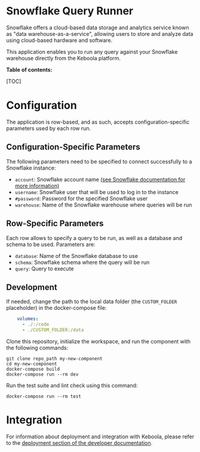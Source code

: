# Snowflake Query Runner

Snowflake offers a cloud-based data storage and analytics service known as "data warehouse-as-a-service", allowing users to store and analyze data using cloud-based hardware and software.

This application enables you to run any query against your Snowflake warehouse directly from the Keboola platform.

**Table of contents:**  
  
[TOC]

# Configuration

The application is row-based, and as such, accepts configuration-specific parameters used by each row run.

## Configuration-Specific Parameters

The following parameters need to be specified to connect successfully to a Snowflake instance:

- `account`: Snowflake account name [(see Snowflake documentation for more information)](https://docs.snowflake.com/en/user-guide/connecting.html#your-snowflake-account-name)
- `username`: Snowflake user that will be used to log in to the instance
- `#password`: Password for the specified Snowflake user
- `warehouse`: Name of the Snowflake warehouse where queries will be run

## Row-Specific Parameters

Each row allows to specify a query to be run, as well as a database and schema to be used. Parameters are:

- `database`: Name of the Snowflake database to use
- `schema`: Snowflake schema where the query will be run
- `query`: Query to execute

## Development

If needed, change the path to the local data folder (the `CUSTOM_FOLDER` placeholder) in the docker-compose file:

```yaml
    volumes:
      - ./:/code
      - ./CUSTOM_FOLDER:/data
```

Clone this repository, initialize the workspace, and run the component with the following commands:

```
git clone repo_path my-new-component
cd my-new-component
docker-compose build
docker-compose run --rm dev
```

Run the test suite and lint check using this command:

```
docker-compose run --rm test
```

# Integration

For information about deployment and integration with Keboola, please refer to the [deployment section of the developer documentation](https://developers.keboola.com/extend/component/deployment/). 